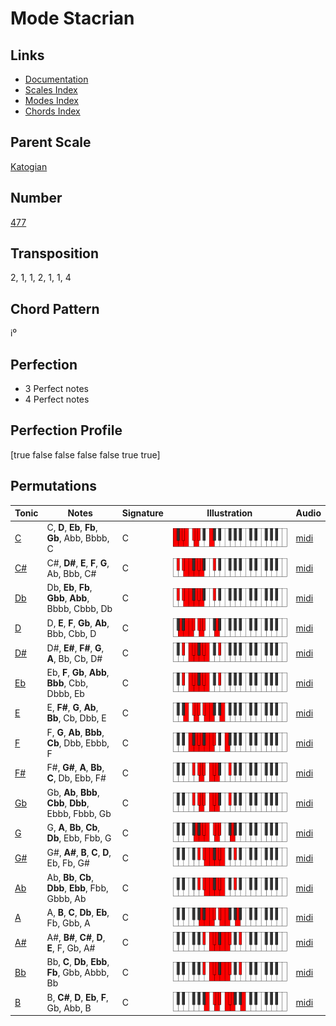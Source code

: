 # Mode Stacrian

## Links

- [Documentation](README.md)
- [Scales Index](Scales.md)
- [Modes Index](Modes.md)
- [Chords Index](Chords.md)

## Parent Scale

[Katogian](ScaleKatogian.md)

## Number

[477](https://ianring.com/musictheory/scales/477)

## Transposition

2, 1, 1, 2, 1, 1, 4

## Chord Pattern

i⁰

## Perfection

- 3 Perfect notes
- 4 Perfect notes

## Perfection Profile

[true false false false false true true]

## Permutations

| Tonic | Notes | Signature | Illustration | Audio |
|-------|-------|-----------|--------------|-------|
| [C](ModeCNaturalStacrian.md) | C, **D**, **Eb**, **Fb**, **Gb**, Abb, Bbbb, C | C | ![CNaturalStacrian](ModeCNaturalStacrian.png) | [midi](https://github.com/edipermadi/music/blob/main/docs/ModeCNaturalStacrian.mid?raw=true) |
| [C#](ModeCSharpStacrian.md) | C#, **D#**, **E**, **F**, **G**, Ab, Bbb, C# | C | ![CSharpStacrian](ModeCSharpStacrian.png) | [midi](https://github.com/edipermadi/music/blob/main/docs/ModeCSharpStacrian.mid?raw=true) |
| [Db](ModeDFlatStacrian.md) | Db, **Eb**, **Fb**, **Gbb**, **Abb**, Bbbb, Cbbb, Db | C | ![DFlatStacrian](ModeDFlatStacrian.png) | [midi](https://github.com/edipermadi/music/blob/main/docs/ModeDFlatStacrian.mid?raw=true) |
| [D](ModeDNaturalStacrian.md) | D, **E**, **F**, **Gb**, **Ab**, Bbb, Cbb, D | C | ![DNaturalStacrian](ModeDNaturalStacrian.png) | [midi](https://github.com/edipermadi/music/blob/main/docs/ModeDNaturalStacrian.mid?raw=true) |
| [D#](ModeDSharpStacrian.md) | D#, **E#**, **F#**, **G**, **A**, Bb, Cb, D# | C | ![DSharpStacrian](ModeDSharpStacrian.png) | [midi](https://github.com/edipermadi/music/blob/main/docs/ModeDSharpStacrian.mid?raw=true) |
| [Eb](ModeEFlatStacrian.md) | Eb, **F**, **Gb**, **Abb**, **Bbb**, Cbb, Dbbb, Eb | C | ![EFlatStacrian](ModeEFlatStacrian.png) | [midi](https://github.com/edipermadi/music/blob/main/docs/ModeEFlatStacrian.mid?raw=true) |
| [E](ModeENaturalStacrian.md) | E, **F#**, **G**, **Ab**, **Bb**, Cb, Dbb, E | C | ![ENaturalStacrian](ModeENaturalStacrian.png) | [midi](https://github.com/edipermadi/music/blob/main/docs/ModeENaturalStacrian.mid?raw=true) |
| [F](ModeFNaturalStacrian.md) | F, **G**, **Ab**, **Bbb**, **Cb**, Dbb, Ebbb, F | C | ![FNaturalStacrian](ModeFNaturalStacrian.png) | [midi](https://github.com/edipermadi/music/blob/main/docs/ModeFNaturalStacrian.mid?raw=true) |
| [F#](ModeFSharpStacrian.md) | F#, **G#**, **A**, **Bb**, **C**, Db, Ebb, F# | C | ![FSharpStacrian](ModeFSharpStacrian.png) | [midi](https://github.com/edipermadi/music/blob/main/docs/ModeFSharpStacrian.mid?raw=true) |
| [Gb](ModeGFlatStacrian.md) | Gb, **Ab**, **Bbb**, **Cbb**, **Dbb**, Ebbb, Fbbb, Gb | C | ![GFlatStacrian](ModeGFlatStacrian.png) | [midi](https://github.com/edipermadi/music/blob/main/docs/ModeGFlatStacrian.mid?raw=true) |
| [G](ModeGNaturalStacrian.md) | G, **A**, **Bb**, **Cb**, **Db**, Ebb, Fbb, G | C | ![GNaturalStacrian](ModeGNaturalStacrian.png) | [midi](https://github.com/edipermadi/music/blob/main/docs/ModeGNaturalStacrian.mid?raw=true) |
| [G#](ModeGSharpStacrian.md) | G#, **A#**, **B**, **C**, **D**, Eb, Fb, G# | C | ![GSharpStacrian](ModeGSharpStacrian.png) | [midi](https://github.com/edipermadi/music/blob/main/docs/ModeGSharpStacrian.mid?raw=true) |
| [Ab](ModeAFlatStacrian.md) | Ab, **Bb**, **Cb**, **Dbb**, **Ebb**, Fbb, Gbbb, Ab | C | ![AFlatStacrian](ModeAFlatStacrian.png) | [midi](https://github.com/edipermadi/music/blob/main/docs/ModeAFlatStacrian.mid?raw=true) |
| [A](ModeANaturalStacrian.md) | A, **B**, **C**, **Db**, **Eb**, Fb, Gbb, A | C | ![ANaturalStacrian](ModeANaturalStacrian.png) | [midi](https://github.com/edipermadi/music/blob/main/docs/ModeANaturalStacrian.mid?raw=true) |
| [A#](ModeASharpStacrian.md) | A#, **B#**, **C#**, **D**, **E**, F, Gb, A# | C | ![ASharpStacrian](ModeASharpStacrian.png) | [midi](https://github.com/edipermadi/music/blob/main/docs/ModeASharpStacrian.mid?raw=true) |
| [Bb](ModeBFlatStacrian.md) | Bb, **C**, **Db**, **Ebb**, **Fb**, Gbb, Abbb, Bb | C | ![BFlatStacrian](ModeBFlatStacrian.png) | [midi](https://github.com/edipermadi/music/blob/main/docs/ModeBFlatStacrian.mid?raw=true) |
| [B](ModeBNaturalStacrian.md) | B, **C#**, **D**, **Eb**, **F**, Gb, Abb, B | C | ![BNaturalStacrian](ModeBNaturalStacrian.png) | [midi](https://github.com/edipermadi/music/blob/main/docs/ModeBNaturalStacrian.mid?raw=true) |
